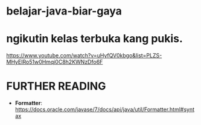 # belajar-java-biar-gaya

# ngikutin kelas terbuka kang pukis.<br>
<a href="https://www.youtube.com/watch?v=uHyfQV0kbgo&list=PLZS-MHyEIRo51w0Hmqi0C8h2KWNzDfo6F">https://www.youtube.com/watch?v=uHyfQV0kbgo&list=PLZS-MHyEIRo51w0Hmqi0C8h2KWNzDfo6F</a>

# FURTHER READING
- <b>Formatter</b>: https://docs.oracle.com/javase/7/docs/api/java/util/Formatter.html#syntax
